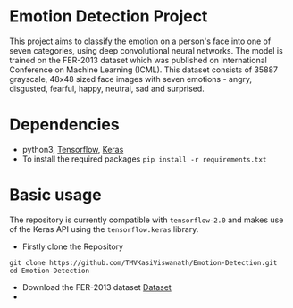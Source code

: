 # Emotion Detection Project
This project aims to classify the emotion on a person's face into one of seven categories, using deep convolutional neural networks. The model is trained on the FER-2013 dataset which was published on International Conference on Machine Learning (ICML). This dataset consists of 35887 grayscale, 48x48 sized face images with seven emotions - angry, disgusted, fearful, happy, neutral, sad and surprised.

# Dependencies
- python3, [Tensorflow](https://www.tensorflow.org/), [Keras](https://keras.io/)<br>
- To install the required packages `pip install -r requirements.txt`

# Basic usage
The repository is currently compatible with `tensorflow-2.0` and makes use of the Keras API using the `tensorflow.keras` library.

- Firstly clone the Repository
```
git clone https://github.com/TMVKasiViswanath/Emotion-Detection.git
cd Emotion-Detection
```
- Download the FER-2013 dataset [Dataset](https://www.kaggle.com/datasets/msambare/fer2013)
- 

